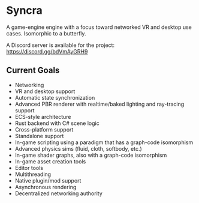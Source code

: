 # Syncra

A game-engine engine with a focus toward networked VR and desktop use cases. Isomorphic to a butterfly.

A Discord server is available for the project: https://discord.gg/bdVmAyGRH9

## Current Goals

- Networking
- VR and desktop support
- Automatic state synchronization
- Advanced PBR renderer with realtime/baked lighting and ray-tracing support
- ECS-style architecture
- Rust backend with C# scene logic
- Cross-platform support
- Standalone support
- In-game scripting using a paradigm that has a graph-code isomorphism
- Advanced physics sims (fluid, cloth, softbody, etc.)
- In-game shader graphs, also with a graph-code isomorphism
- In-game asset creation tools
- Editor tools
- Multithreading
- Native plugin/mod support
- Asynchronous rendering
- Decentralized networking authority